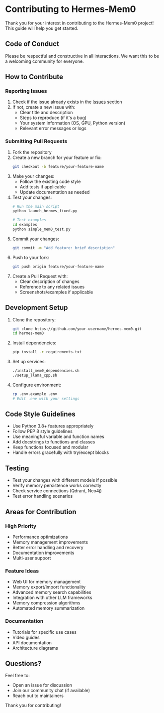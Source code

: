 # Contributing to Hermes-Mem0

Thank you for your interest in contributing to the Hermes-Mem0 project! This guide will help you get started.

## Code of Conduct

Please be respectful and constructive in all interactions. We want this to be a welcoming community for everyone.

## How to Contribute

### Reporting Issues

1. Check if the issue already exists in the [Issues](https://github.com/your-username/hermes-mem0/issues) section
2. If not, create a new issue with:
   - Clear title and description
   - Steps to reproduce (if it's a bug)
   - Your system information (OS, GPU, Python version)
   - Relevant error messages or logs

### Submitting Pull Requests

1. Fork the repository
2. Create a new branch for your feature or fix:
   ```bash
   git checkout -b feature/your-feature-name
   ```
3. Make your changes:
   - Follow the existing code style
   - Add tests if applicable
   - Update documentation as needed
4. Test your changes:
   ```bash
   # Run the main script
   python launch_hermes_fixed.py
   
   # Test examples
   cd examples
   python simple_mem0_test.py
   ```
5. Commit your changes:
   ```bash
   git commit -m "Add feature: brief description"
   ```
6. Push to your fork:
   ```bash
   git push origin feature/your-feature-name
   ```
7. Create a Pull Request with:
   - Clear description of changes
   - Reference to any related issues
   - Screenshots/examples if applicable

## Development Setup

1. Clone the repository:
   ```bash
   git clone https://github.com/your-username/hermes-mem0.git
   cd hermes-mem0
   ```

2. Install dependencies:
   ```bash
   pip install -r requirements.txt
   ```

3. Set up services:
   ```bash
   ./install_mem0_dependencies.sh
   ./setup_llama_cpp.sh
   ```

4. Configure environment:
   ```bash
   cp .env.example .env
   # Edit .env with your settings
   ```

## Code Style Guidelines

- Use Python 3.8+ features appropriately
- Follow PEP 8 style guidelines
- Use meaningful variable and function names
- Add docstrings to functions and classes
- Keep functions focused and modular
- Handle errors gracefully with try/except blocks

## Testing

- Test your changes with different models if possible
- Verify memory persistence works correctly
- Check service connections (Qdrant, Neo4j)
- Test error handling scenarios

## Areas for Contribution

### High Priority
- Performance optimizations
- Memory management improvements
- Better error handling and recovery
- Documentation improvements
- Multi-user support

### Feature Ideas
- Web UI for memory management
- Memory export/import functionality
- Advanced memory search capabilities
- Integration with other LLM frameworks
- Memory compression algorithms
- Automated memory summarization

### Documentation
- Tutorials for specific use cases
- Video guides
- API documentation
- Architecture diagrams

## Questions?

Feel free to:
- Open an issue for discussion
- Join our community chat (if available)
- Reach out to maintainers

Thank you for contributing!